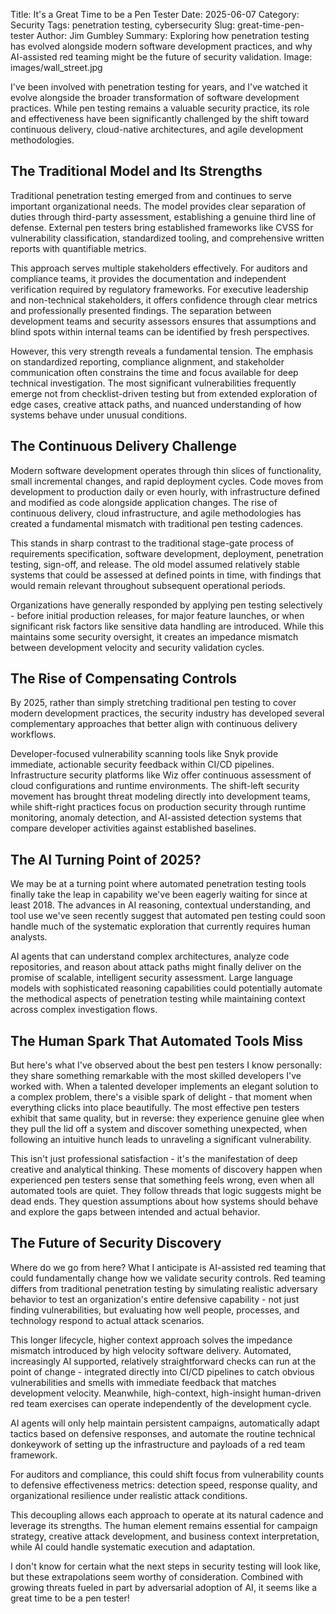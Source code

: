 Title: It's a Great Time to be a Pen Tester
Date: 2025-06-07
Category: Security
Tags: penetration testing, cybersecurity
Slug: great-time-pen-tester
Author: Jim Gumbley
Summary: Exploring how penetration testing has evolved alongside modern software development practices, and why AI-assisted red teaming might be the future of security validation.
Image: images/wall_street.jpg

I've been involved with penetration testing for years, and I've watched it evolve alongside the broader transformation of software development practices. While pen testing remains a valuable security practice, its role and effectiveness have been significantly challenged by the shift toward continuous delivery, cloud-native architectures, and agile development methodologies.

## The Traditional Model and Its Strengths

Traditional penetration testing emerged from and continues to serve important organizational needs. The model provides clear separation of duties through third-party assessment, establishing a genuine third line of defense. External pen testers bring established frameworks like CVSS for vulnerability classification, standardized tooling, and comprehensive written reports with quantifiable metrics.

This approach serves multiple stakeholders effectively. For auditors and compliance teams, it provides the documentation and independent verification required by regulatory frameworks. For executive leadership and non-technical stakeholders, it offers confidence through clear metrics and professionally presented findings. The separation between development teams and security assessors ensures that assumptions and blind spots within internal teams can be identified by fresh perspectives.

However, this very strength reveals a fundamental tension. The emphasis on standardized reporting, compliance alignment, and stakeholder communication often constrains the time and focus available for deep technical investigation. The most significant vulnerabilities frequently emerge not from checklist-driven testing but from extended exploration of edge cases, creative attack paths, and nuanced understanding of how systems behave under unusual conditions.

## The Continuous Delivery Challenge

Modern software development operates through thin slices of functionality, small incremental changes, and rapid deployment cycles. Code moves from development to production daily or even hourly, with infrastructure defined and modified as code alongside application changes. The rise of continuous delivery, cloud infrastructure, and agile methodologies has created a fundamental mismatch with traditional pen testing cadences.

This stands in sharp contrast to the traditional stage-gate process of requirements specification, software development, deployment, penetration testing, sign-off, and release. The old model assumed relatively stable systems that could be assessed at defined points in time, with findings that would remain relevant throughout subsequent operational periods.

Organizations have generally responded by applying pen testing selectively - before initial production releases, for major feature launches, or when significant risk factors like sensitive data handling are introduced. While this maintains some security oversight, it creates an impedance mismatch between development velocity and security validation cycles.

## The Rise of Compensating Controls

By 2025, rather than simply stretching traditional pen testing to cover modern development practices, the security industry has developed several complementary approaches that better align with continuous delivery workflows.

Developer-focused vulnerability scanning tools like Snyk provide immediate, actionable security feedback within CI/CD pipelines. Infrastructure security platforms like Wiz offer continuous assessment of cloud configurations and runtime environments. The shift-left security movement has brought threat modeling directly into development teams, while shift-right practices focus on production security through runtime monitoring, anomaly detection, and AI-assisted detection systems that compare developer activities against established baselines.

## The AI Turning Point of 2025?

We may be at a turning point where automated penetration testing tools finally take the leap in capability we've been eagerly waiting for since at least 2018. The advances in AI reasoning, contextual understanding, and tool use we've seen recently suggest that automated pen testing could soon handle much of the systematic exploration that currently requires human analysts.

AI agents that can understand complex architectures, analyze code repositories, and reason about attack paths might finally deliver on the promise of scalable, intelligent security assessment. Large language models with sophisticated reasoning capabilities could potentially automate the methodical aspects of penetration testing while maintaining context across complex investigation flows.

## The Human Spark That Automated Tools Miss

But here's what I've observed about the best pen testers I know personally: they share something remarkable with the most skilled developers I've worked with. When a talented developer implements an elegant solution to a complex problem, there's a visible spark of delight - that moment when everything clicks into place beautifully. The most effective pen testers exhibit that same quality, but in reverse: they experience genuine glee when they pull the lid off a system and discover something unexpected, when following an intuitive hunch leads to unraveling a significant vulnerability.

This isn't just professional satisfaction - it's the manifestation of deep creative and analytical thinking. These moments of discovery happen when experienced pen testers sense that something feels wrong, even when all automated tools are quiet. They follow threads that logic suggests might be dead ends. They question assumptions about how systems should behave and explore the gaps between intended and actual behavior.

## The Future of Security Discovery

Where do we go from here? What I anticipate is AI-assisted red teaming that could fundamentally change how we validate security controls. Red teaming differs from traditional penetration testing by simulating realistic adversary behavior to test an organization's entire defensive capability - not just finding vulnerabilities, but evaluating how well people, processes, and technology respond to actual attack scenarios.

This longer lifecycle, higher context approach solves the impedance mismatch introduced by high velocity software delivery. Automated, increasingly AI supported, relatively straightforward checks can run at the point of change - integrated directly into CI/CD pipelines to catch obvious vulnerabilities and smells with immediate feedback that matches development velocity. Meanwhile, high-context, high-insight human-driven red team exercises can operate independently of the development cycle.

AI agents will only help maintain persistent campaigns, automatically adapt tactics based on defensive responses, and automate the routine technical donkeywork of setting up the infrastructure and payloads of a red team framework.

For auditors and compliance, this could shift focus from vulnerability counts to defensive effectiveness metrics: detection speed, response quality, and organizational resilience under realistic attack conditions.

This decoupling allows each approach to operate at its natural cadence and leverage its strengths. The human element remains essential for campaign strategy, creative attack development, and business context interpretation, while AI could handle systematic execution and adaptation.

I don't know for certain what the next steps in security testing will look like, but these extrapolations seem worthy of consideration. Combined with growing threats fueled in part by adversarial adoption of AI, it seems like a great time to be a pen tester! 
